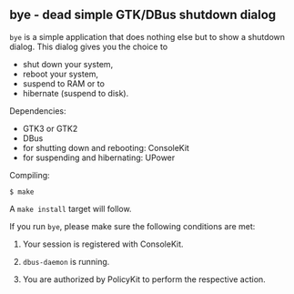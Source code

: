 bye - dead simple GTK/DBus shutdown dialog
------------------------------------------

`bye` is a simple application that does nothing else but to show a shutdown
dialog. This dialog gives you the choice to
* shut down your system,
* reboot your system,
* suspend to RAM or to
* hibernate (suspend to disk).

Dependencies:
* GTK3 or GTK2
* DBus
* for shutting down and rebooting: ConsoleKit
* for suspending and hibernating: UPower

Compiling:
```
$ make
```

A `make install` target will follow.

If you run `bye`, please make sure the following conditions are met:
1. Your session is registered with ConsoleKit.

2. `dbus-daemon` is running.

3. You are authorized by PolicyKit to perform the respective action.
